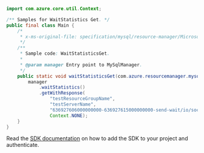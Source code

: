 ```java
import com.azure.core.util.Context;

/** Samples for WaitStatistics Get. */
public final class Main {
    /*
     * x-ms-original-file: specification/mysql/resource-manager/Microsoft.DBforMySQL/stable/2018-06-01/examples/WaitStatisticsGet.json
     */
    /**
     * Sample code: WaitStatisticsGet.
     *
     * @param manager Entry point to MySqlManager.
     */
    public static void waitStatisticsGet(com.azure.resourcemanager.mysql.MySqlManager manager) {
        manager
            .waitStatistics()
            .getWithResponse(
                "testResourceGroupName",
                "testServerName",
                "636927606000000000-636927615000000000-send-wait/io/socket/sql/client_connection-2--0",
                Context.NONE);
    }
}
```

Read the [SDK documentation](https://github.com/Azure/azure-sdk-for-java/blob/azure-resourcemanager-mysql_1.0.2/sdk/mysql/azure-resourcemanager-mysql/README.md) on how to add the SDK to your project and authenticate.
